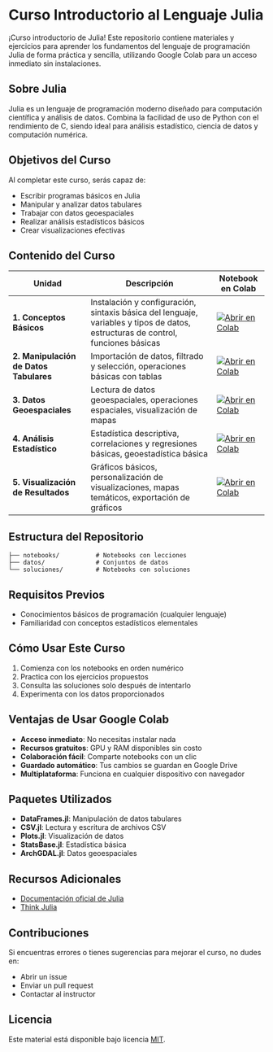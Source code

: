# Curso Introductorio al Lenguaje Julia

¡Curso introductorio de Julia! Este repositorio contiene materiales y ejercicios para aprender los fundamentos del lenguaje de programación Julia de forma práctica y sencilla, utilizando Google Colab para un acceso inmediato sin instalaciones.

## Sobre Julia

Julia es un lenguaje de programación moderno diseñado para computación científica y análisis de datos. Combina la facilidad de uso de Python con el rendimiento de C, siendo ideal para análisis estadístico, ciencia de datos y computación numérica.

## Objetivos del Curso

Al completar este curso, serás capaz de:
- Escribir programas básicos en Julia
- Manipular y analizar datos tabulares
- Trabajar con datos geoespaciales
- Realizar análisis estadísticos básicos
- Crear visualizaciones efectivas

## Contenido del Curso

| Unidad | Descripción | Notebook en Colab |
|--------|-------------|-------------------|
| **1. Conceptos Básicos** | Instalación y configuración, sintaxis básica del lenguaje, variables y tipos de datos, estructuras de control, funciones básicas | [![Abrir en Colab](https://colab.research.google.com/assets/colab-badge.svg)](https://colab.research.google.com/github/geoskydev/intro-julia-2025/blob/main/notebooks/01_conceptos_basicos.ipynb) |
| **2. Manipulación de Datos Tabulares** | Importación de datos, filtrado y selección, operaciones básicas con tablas | [![Abrir en Colab](https://colab.research.google.com/assets/colab-badge.svg)](https://colab.research.google.com/github/geoskydev/intro-julia-2025/blob/main/notebooks/02_datos_tabulares.ipynb) |
| **3. Datos Geoespaciales** | Lectura de datos geoespaciales, operaciones espaciales, visualización de mapas | [![Abrir en Colab](https://colab.research.google.com/assets/colab-badge.svg)](https://colab.research.google.com/github/geoskydev/intro-julia-2025/blob/main/notebooks/03_datos_geoespaciales.ipynb) |
| **4. Análisis Estadístico** | Estadística descriptiva, correlaciones y regresiones básicas, geoestadística básica | [![Abrir en Colab](https://colab.research.google.com/assets/colab-badge.svg)](https://colab.research.google.com/github/geoskydev/intro-julia-2025/blob/main/notebooks/04_analisis_estadistico.ipynb) |
| **5. Visualización de Resultados** | Gráficos básicos, personalización de visualizaciones, mapas temáticos, exportación de gráficos | [![Abrir en Colab](https://colab.research.google.com/assets/colab-badge.svg)](https://colab.research.google.com/github/geoskydev/intro-julia-2025/blob/main/notebooks/05_visualizacion.ipynb) |

## Estructura del Repositorio

```
├── notebooks/          # Notebooks con lecciones
├── datos/              # Conjuntos de datos
└── soluciones/         # Notebooks con soluciones
```

## Requisitos Previos

- Conocimientos básicos de programación (cualquier lenguaje)
- Familiaridad con conceptos estadísticos elementales

## Cómo Usar Este Curso

1. Comienza con los notebooks en orden numérico
2. Practica con los ejercicios propuestos
3. Consulta las soluciones solo después de intentarlo
4. Experimenta con los datos proporcionados

## Ventajas de Usar Google Colab

- **Acceso inmediato**: No necesitas instalar nada
- **Recursos gratuitos**: GPU y RAM disponibles sin costo
- **Colaboración fácil**: Comparte notebooks con un clic
- **Guardado automático**: Tus cambios se guardan en Google Drive
- **Multiplataforma**: Funciona en cualquier dispositivo con navegador

## Paquetes Utilizados

- **DataFrames.jl**: Manipulación de datos tabulares
- **CSV.jl**: Lectura y escritura de archivos CSV
- **Plots.jl**: Visualización de datos
- **StatsBase.jl**: Estadística básica
- **ArchGDAL.jl**: Datos geoespaciales

## Recursos Adicionales

- [Documentación oficial de Julia](https://docs.julialang.org/)
- [Think Julia](https://benlauwens.github.io/ThinkJulia.jl/latest/book.html)

## Contribuciones

Si encuentras errores o tienes sugerencias para mejorar el curso, no dudes en:
- Abrir un issue
- Enviar un pull request
- Contactar al instructor

## Licencia

Este material está disponible bajo licencia [MIT](LICENSE).

